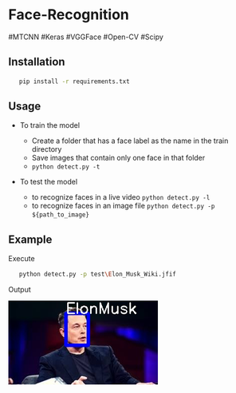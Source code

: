 # Face-Recognition
#MTCNN #Keras #VGGFace #Open-CV #Scipy

## Installation

```sh
   pip install -r requirements.txt
```

## Usage

- To train the model
  - Create a folder that has a face label as the name in the train directory
  - Save images that contain only one face in that folder
  - `python detect.py -t`

- To test the model
   - to recognize faces in a live video `python detect.py -l`
   - to recognize faces in an image file `python detect.py -p ${path_to_image}`

## Example

Execute

```sh
   python detect.py -p test\Elon_Musk_Wiki.jfif
```

Output

![model output](output.jpeg)
